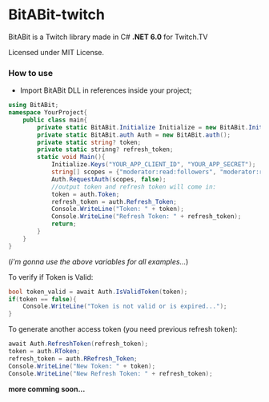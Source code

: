 # BitABit-twitch
BitABit is a Twitch library made in C# **.NET 6.0** for Twitch.TV

Licensed under MIT License.

### How to use

- Import BitABit DLL in references inside your project;

```csharp
using BitABit;
namespace YourProject{
	public class main{
		private static BitABit.Initialize Initialize = new BitABit.Initialize();
    	private static BitABit.auth Auth = new BitABit.auth();
		private static string? token;
		private static strinng? refresh_token;
		static void Main(){
			Initialize.Keys("YOUR_APP_CLIENT_ID", "YOUR_APP_SECRET");
			string[] scopes = {"moderator:read:followers", "moderator:read:chatters"};
			Auth.RequestAuth(scopes, false);
			//output token and refresh token will come in:
			token = auth.Token;
			refresh_token = auth.Refresh_Token;
			Console.WriteLine("Token: " + token);
			Console.WriteLine("Refresh Token: " + refresh_token);
			return;
		}
	}
}
```

(_i'm gonna use the above variables for all examples..._)

To verify if Token is Valid:
```csharp
bool token_valid = await Auth.IsValidToken(token);
if(token == false){
	Console.WriteLine("Token is not valid or is expired...");
}
```

To generate another access token (you need previous refresh token):
```csharp
await Auth.RefreshToken(refresh_token);
token = auth.RToken;
refresh_token = auth.RRefresh_Token;
Console.WriteLine("New Token: " + token);
Console.WriteLine("New Refresh Token: " + refresh_token);
```

**more comming soon...**